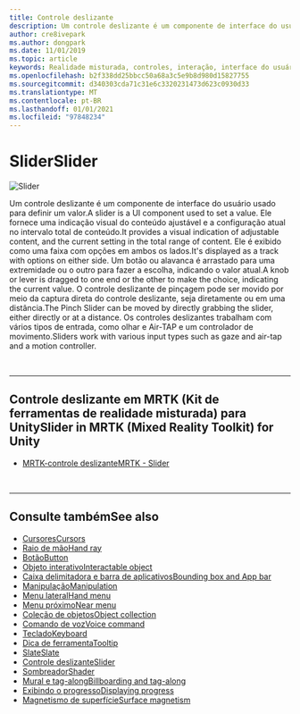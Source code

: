 ```yaml
---
title: Controle deslizante
description: Um controle deslizante é um componente de interface do usuário que permite que você defina um valor movendo um botão ou uma alavanca em uma faixa.
author: cre8ivepark
ms.author: dongpark
ms.date: 11/01/2019
ms.topic: article
keywords: Realidade misturada, controles, interação, interface do usuário, UX, headset de realidade misturada, headset da realidade mista do Windows, headset da realidade virtual, HoloLens, controle deslizante, MRTK, kit de ferramentas da realidade misturada
ms.openlocfilehash: b2f338dd25bbcc50a68a3c5e9b8d980d15827755
ms.sourcegitcommit: d340303cda71c31e6c3320231473d623c0930d33
ms.translationtype: MT
ms.contentlocale: pt-BR
ms.lasthandoff: 01/01/2021
ms.locfileid: "97848234"
---
```

# <a name="slider"></a><span data-ttu-id="df710-104">Slider</span><span class="sxs-lookup"><span data-stu-id="df710-104">Slider</span></span>

![Slider](images/UX_Hero_Slider.jpg)

<span data-ttu-id="df710-106">Um controle deslizante é um componente de interface do usuário usado para definir um valor.</span><span class="sxs-lookup"><span data-stu-id="df710-106">A slider is a UI component used to set a value.</span></span> <span data-ttu-id="df710-107">Ele fornece uma indicação visual do conteúdo ajustável e a configuração atual no intervalo total de conteúdo.</span><span class="sxs-lookup"><span data-stu-id="df710-107">It provides a visual indication of adjustable content, and the current setting in the total range of content.</span></span> <span data-ttu-id="df710-108">Ele é exibido como uma faixa com opções em ambos os lados.</span><span class="sxs-lookup"><span data-stu-id="df710-108">It's displayed as a track with options on either side.</span></span> <span data-ttu-id="df710-109">Um botão ou alavanca é arrastado para uma extremidade ou o outro para fazer a escolha, indicando o valor atual.</span><span class="sxs-lookup"><span data-stu-id="df710-109">A knob or lever is dragged to one end or the other to make the choice, indicating the current value.</span></span> <span data-ttu-id="df710-110">O controle deslizante de pinçagem pode ser movido por meio da captura direta do controle deslizante, seja diretamente ou em uma distância.</span><span class="sxs-lookup"><span data-stu-id="df710-110">The Pinch Slider can be moved by directly grabbing the slider, either directly or at a distance.</span></span> <span data-ttu-id="df710-111">Os controles deslizantes trabalham com vários tipos de entrada, como olhar e Air-TAP e um controlador de movimento.</span><span class="sxs-lookup"><span data-stu-id="df710-111">Sliders work with various input types such as gaze and air-tap and a motion controller.</span></span>

<br>

---

## <a name="slider-in-mrtk-mixed-reality-toolkit-for-unity"></a><span data-ttu-id="df710-112">Controle deslizante em MRTK (Kit de ferramentas de realidade misturada) para Unity</span><span class="sxs-lookup"><span data-stu-id="df710-112">Slider in MRTK (Mixed Reality Toolkit) for Unity</span></span>

* [<span data-ttu-id="df710-113">MRTK-controle deslizante</span><span class="sxs-lookup"><span data-stu-id="df710-113">MRTK - Slider</span></span>](https://microsoft.github.io/MixedRealityToolkit-Unity/Documentation/README_Sliders.html)

<br>

---

## <a name="see-also"></a><span data-ttu-id="df710-114">Consulte também</span><span class="sxs-lookup"><span data-stu-id="df710-114">See also</span></span>

* [<span data-ttu-id="df710-115">Cursores</span><span class="sxs-lookup"><span data-stu-id="df710-115">Cursors</span></span>](cursors.md)
* [<span data-ttu-id="df710-116">Raio de mão</span><span class="sxs-lookup"><span data-stu-id="df710-116">Hand ray</span></span>](point-and-commit.md)
* [<span data-ttu-id="df710-117">Botão</span><span class="sxs-lookup"><span data-stu-id="df710-117">Button</span></span>](button.md)
* [<span data-ttu-id="df710-118">Objeto interativo</span><span class="sxs-lookup"><span data-stu-id="df710-118">Interactable object</span></span>](interactable-object.md)
* [<span data-ttu-id="df710-119">Caixa delimitadora e barra de aplicativos</span><span class="sxs-lookup"><span data-stu-id="df710-119">Bounding box and App bar</span></span>](app-bar-and-bounding-box.md)
* [<span data-ttu-id="df710-120">Manipulação</span><span class="sxs-lookup"><span data-stu-id="df710-120">Manipulation</span></span>](direct-manipulation.md)
* [<span data-ttu-id="df710-121">Menu lateral</span><span class="sxs-lookup"><span data-stu-id="df710-121">Hand menu</span></span>](hand-menu.md)
* [<span data-ttu-id="df710-122">Menu próximo</span><span class="sxs-lookup"><span data-stu-id="df710-122">Near menu</span></span>](near-menu.md)
* [<span data-ttu-id="df710-123">Coleção de objetos</span><span class="sxs-lookup"><span data-stu-id="df710-123">Object collection</span></span>](object-collection.md)
* [<span data-ttu-id="df710-124">Comando de voz</span><span class="sxs-lookup"><span data-stu-id="df710-124">Voice command</span></span>](voice-input.md)
* [<span data-ttu-id="df710-125">Teclado</span><span class="sxs-lookup"><span data-stu-id="df710-125">Keyboard</span></span>](keyboard.md)
* [<span data-ttu-id="df710-126">Dica de ferramenta</span><span class="sxs-lookup"><span data-stu-id="df710-126">Tooltip</span></span>](tooltip.md)
* [<span data-ttu-id="df710-127">Slate</span><span class="sxs-lookup"><span data-stu-id="df710-127">Slate</span></span>](slate.md)
* [<span data-ttu-id="df710-128">Controle deslizante</span><span class="sxs-lookup"><span data-stu-id="df710-128">Slider</span></span>](slider.md)
* [<span data-ttu-id="df710-129">Sombreador</span><span class="sxs-lookup"><span data-stu-id="df710-129">Shader</span></span>](shader.md)
* [<span data-ttu-id="df710-130">Mural e tag-along</span><span class="sxs-lookup"><span data-stu-id="df710-130">Billboarding and tag-along</span></span>](billboarding-and-tag-along.md)
* [<span data-ttu-id="df710-131">Exibindo o progresso</span><span class="sxs-lookup"><span data-stu-id="df710-131">Displaying progress</span></span>](progress.md)
* [<span data-ttu-id="df710-132">Magnetismo de superfície</span><span class="sxs-lookup"><span data-stu-id="df710-132">Surface magnetism</span></span>](surface-magnetism.md)
